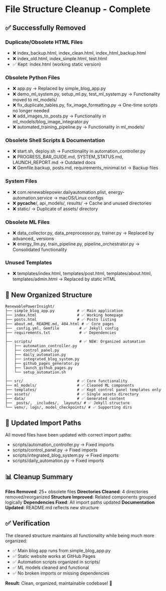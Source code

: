 # File Structure Cleanup - Complete

## ✅ Successfully Removed

### Duplicate/Obsolete HTML Files
- ❌ index_backup.html, index_clean.html, index_html_backup.html
- ❌ index_old.html, index_simple.html, test.html
- ✅ Kept: index.html (working static version)

### Obsolete Python Files  
- ❌ app.py → Replaced by simple_blog_app.py
- ❌ demo_ml_system.py, setup_ml.py, test_ml_system.py → Functionality moved to ml_models/
- ❌ fix_duplicate_tables.py, fix_image_formatting.py → One-time scripts no longer needed
- ❌ add_images_to_posts.py → Functionality in ml_models/blog_image_integrator.py
- ❌ automated_training_pipeline.py → Functionality in ml_models/

### Obsolete Shell Scripts & Documentation
- ❌ start.sh, deploy.sh → Functionality in automation_controller.py
- ❌ PROGRESS_BAR_GUIDE.md, SYSTEM_STATUS.md, LAUNCH_REPORT.md → Outdated docs
- ❌ Gemfile.backup, posts.md, requirements_minimal.txt → Backup files

### System Files
- ❌ com.renewablepower.dailyautomation.plist, energy-automation.service → macOS/Linux configs
- ❌ __pycache__/, api_models/, results/ → Cache and unused directories
- ❌ static/ → Duplicate of assets/ directory

### Obsolete ML Files
- ❌ data_collector.py, data_preprocessor.py, trainer.py → Replaced by advanced_ versions
- ❌ energy_llm.py, train_pipeline.py, pipeline_orchestrator.py → Consolidated functionality

### Unused Templates
- ❌ templates/index.html, templates/post.html, templates/about.html, templates/admin.html → Replaced by static HTML

## 📁 New Organized Structure

```
RenewablePowerInsight/
├── simple_blog_app.py          # ✅ Main application
├── index.html                  # ✅ Working homepage
├── posts.html                  # ✅ Posts listing
├── about.md, README.md, 404.html # ✅ Core pages
├── _config.yml, Gemfile         # ✅ Jekyll config
├── requirements.txt             # ✅ Dependencies
│
├── scripts/                     # ✅ NEW: Organized automation
│   ├── automation_controller.py
│   ├── control_panel.py
│   ├── daily_automation.py
│   ├── integrated_blog_system.py
│   ├── github_pages_generator.py
│   ├── launch_github_pages.py
│   └── setup_automation.sh
│
├── src/                        # ✅ Core functionality
├── ml_models/                  # ✅ Cleaned ML components
├── templates/                  # ✅ Kept control panel templates only
├── assets/                     # ✅ Single assets directory
├── data/                       # ✅ Generated content
├── _posts/, _includes/, _layouts/ # ✅ Jekyll structure
└── venv/, logs/, model_checkpoints/ # ✅ Supporting dirs
```

## 🔧 Updated Import Paths

All moved files have been updated with correct import paths:
- scripts/automation_controller.py → Fixed imports
- scripts/control_panel.py → Fixed imports  
- scripts/integrated_blog_system.py → Fixed imports
- scripts/daily_automation.py → Fixed imports

## 📊 Cleanup Summary

**Files Removed**: 25+ obsolete files
**Directories Cleaned**: 4 directories removed/reorganized
**Structure Improved**: Related components grouped logically
**Dependencies Fixed**: All import paths updated
**Documentation Updated**: README.md reflects new structure

## ✅ Verification

The cleaned structure maintains all functionality while being much more organized:
- ✅ Main blog app runs from simple_blog_app.py
- ✅ Static website works at GitHub Pages
- ✅ Automation scripts organized in scripts/
- ✅ ML models cleaned and functional
- ✅ No broken imports or missing dependencies

**Result**: Clean, organized, maintainable codebase! 🎉

